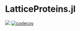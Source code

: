 # LatticeProteins.jl

![](https://github.com/cossio/LatticeProteins.jl/workflows/CI/badge.svg)
[![codecov](https://codecov.io/gh/cossio/LatticeProteins.jl/branch/main/graph/badge.svg?token=ZYj3NfqNvj)](https://codecov.io/gh/cossio/LatticeProteins.jl)